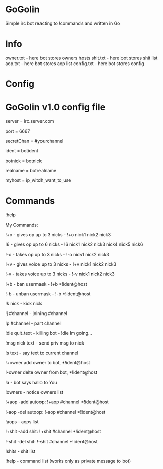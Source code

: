 # GoGolin
Simple irc bot reacting to !commands and written in Go

# Info
owner.txt - here bot stores owners hosts
shit.txt - here bot stores shit list
aop.txt - here bot stores aop list
config.txt - here bot stores config 

# Config

# GoGolin v1.0 config file

 server = irc.server.com
 
 port = 6667
 
 secretChan = #yourchannel
 
 ident = botident
 
 botnick = botnick
 
 realname = botrealname 
 
 myhost = ip_witch_want_to_use

# Commands

!help

My Commands:

!+o - gives op up to 3 nicks - !+o nick1 nick2 nick3

!6 - gives op up to 6 nicks - !6 nick1 nick2 nick3 nick4 nick5 nick6

!-o - takes op up to 3 nicks - !-o nick1 nick2 nick3

!+v - gives voice up to 3 nicks - !+v nick1 nick2 nick3

!-v - takes voice up to 3 nicks - !-v nick1 nick2 nick3

!+b - ban usermask - !+b *!ident@host

!-b - unban usermask - !-b *!ident@host

!k nick - kick nick

!j #channel - joining #channel

!p #channel - part channel

!die quit_text - killing bot - !die Im going...

!msg nick text - send priv msg to nick

!s text - say text to current channel

!+owner add owner to bot, *!ident@host

!-owner delte owner from bot, *!ident@host

!a - bot says hallo to You

!owners - notice owners list

!+aop -add autoop: !+aop #channel *!ident@host

!-aop -del autoop: !-aop #channel *!ident@host

!aops - aops list

!+shit -add shit: !+shit #channel *!ident@host

!-shit -del shit: !-shit #channel *!ident@host

!shits - shit list

!help - command list (works only as private message to bot)
